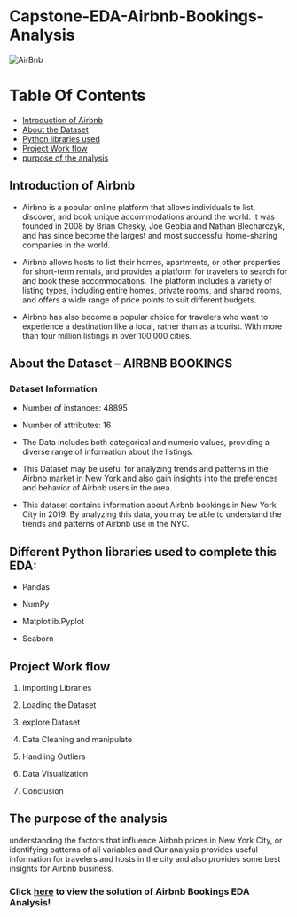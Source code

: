 # **Capstone-EDA-Airbnb-Bookings-Analysis**


![AirBnb](https://d3.harvard.edu/platform-digit/wp-content/uploads/sites/2/2019/10/airbnb-678x381-600x337.png)


# Table Of Contents
  
  - [Introduction of Airbnb](https://github.com/shantanupat/Almabetter/edit/main/Capstone-EDA-Airbnb-Bookings-Analysis/README.md#introduction-of-airbnb)
  - [About the Dataset](https://github.com/shantanupat/Almabetter/edit/main/Capstone-EDA-Airbnb-Bookings-Analysis/README.md#about-the-dataset--airbnb-bookings)
  - [Python libraries used](https://github.com/shantanupat/Almabetter/edit/main/Capstone-EDA-Airbnb-Bookings-Analysis/README.md#different-python-libraries-used-to-complete-this-eda)
  - [Project Work flow](https://github.com/shantanupat/Almabetter/edit/main/Capstone-EDA-Airbnb-Bookings-Analysis/README.md#project-work-flow)
  - [purpose of the analysis](https://github.com/shantanupat/Almabetter/edit/main/Capstone-EDA-Airbnb-Bookings-Analysis/README.md#the-purpose-of-the-analysis)
  <!-- - [Certificate](https://github.com/shantanupat/Almabetter/edit/main/Capstone-EDA-Airbnb-Bookings-Analysis/README.md#certificate) -->



## **Introduction of Airbnb**

*    Airbnb is a popular online platform that allows individuals to list, discover, and book unique accommodations around the world. It was founded in 2008 by Brian Chesky, Joe Gebbia and Nathan Blecharczyk, and has since become the largest and most successful home-sharing companies in the world.

*    Airbnb allows hosts to list their homes, apartments, or other properties for short-term rentals, and provides a platform for travelers to search for and book these accommodations. The platform includes a variety of listing types, including entire homes, private rooms, and shared rooms, and offers a wide range of price points to suit different budgets.

*    Airbnb has also become a popular choice for travelers who want to experience a destination like a local, rather than as a tourist. With more than four million listings in over 100,000 cities.



## **About the Dataset – AIRBNB BOOKINGS**

### Dataset Information
* Number of instances: 48895
* Number of attributes: 16

*   The Data includes both categorical and numeric values, providing a diverse range of information about the listings.

*   This Dataset may be useful for analyzing trends and patterns in the Airbnb market in New York and also gain insights into the preferences and behavior of Airbnb users in the area.

*   This dataset contains information about Airbnb bookings in New York City in 2019. By analyzing this data, you may be able to understand the trends and patterns of Airbnb use in the NYC.



## **Different Python libraries used to complete this EDA:**

* Pandas

* NumPy

* Matplotlib.Pyplot

* Seaborn



## **Project Work flow**

1. Importing Libraries

2. Loading the Dataset

3. explore Dataset

3. Data Cleaning and manipulate

4. Handling Outliers

5. Data Visualization

6. Conclusion



## **The purpose of the analysis** 

understanding the factors that influence Airbnb prices in New York City, or identifying patterns of all variables and Our analysis provides useful information for travelers and hosts in the city and also provides some best insights for Airbnb business.



<!-- ## **CERTIFICATE**

![49605559346846](https://github.com/shantanupat/Almabetter/cert.png) -->



### **Click [here](https://github.com/shantanupat/Almabetter/blob/main/Capstone-EDA-Airbnb-Bookings-Analysis/EDA-Airbnb-bookings-analysis.ipynb) to view the solution of Airbnb Bookings EDA Analysis!** 




